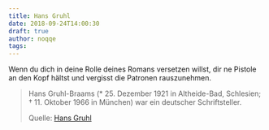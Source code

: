 ```yaml
---
title: Hans Gruhl
date: 2018-09-24T14:00:30
draft: true
author: noqqe
tags:
---
```


Wenn du dich in deine Rolle deines Romans versetzen willst, dir ne Pistole an
den Kopf hältst und vergisst die Patronen rauszunehmen.

> Hans Gruhl-Braams (* 25. Dezember 1921 in Altheide-Bad, Schlesien; † 11.
> Oktober 1966 in München) war ein deutscher Schriftsteller.
>
> Quelle: [Hans Gruhl](https://de.wikipedia.org/wiki/Hans_Gruhl)
